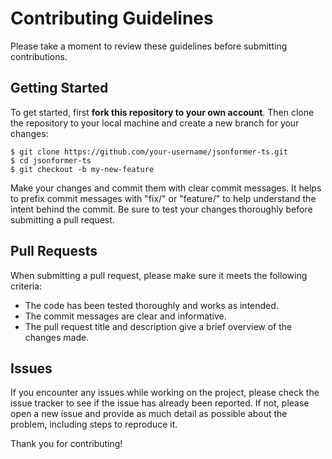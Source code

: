 # Contributing Guidelines
Please take a moment to review these guidelines before submitting contributions.

## Getting Started
To get started, first **fork this repository to your own account**. Then clone the repository to your local machine and create a new branch for your changes:

```shell
$ git clone https://github.com/your-username/jsonformer-ts.git
$ cd jsonformer-ts
$ git checkout -b my-new-feature
```
Make your changes and commit them with clear commit messages. It helps to prefix commit messages with "fix/" or "feature/" to help understand the intent behind the commit. Be sure to test your changes thoroughly before submitting a pull request.

## Pull Requests
When submitting a pull request, please make sure it meets the following criteria:

- The code has been tested thoroughly and works as intended.
- The commit messages are clear and informative.
- The pull request title and description give a brief overview of the changes made.

## Issues
If you encounter any issues while working on the project, please check the issue tracker to see if the issue has already been reported. If not, please open a new issue and provide as much detail as possible about the problem, including steps to reproduce it.

Thank you for contributing!
